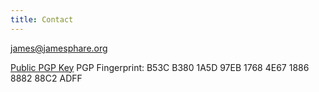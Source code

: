 ```yaml
---
title: Contact
---
```


james@jamesphare.org

[Public PGP Key](http://keyserver2.computer42.org/pks/lookup?op=get&search=0x1886888288C2ADFF)
PGP Fingerprint: B53C B380 1A5D 97EB 1768 4E67 1886 8882 88C2 ADFF



